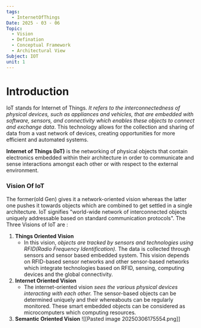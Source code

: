 ```yaml
---
tags:
  - InternetOfThings
Date: 2025 - 03 - 06
Topic:
  - Vision
  - Defination
  - Conceptual Framework
  - Architectural View
Subject: IOT
unit: 1
---
```

# Introduction
IoT stands for Internet of Things. *It refers to the interconnectedness of physical devices, such as appliances and vehicles, that are embedded with software, sensors, and connectivity which enables these objects to connect and exchange data*. This technology allows for the collection and sharing of data from a vast network of devices, creating opportunities for more efficient and automated systems.

**Internet of Things (IoT)** is the networking of physical objects that contain electronics embedded within their architecture in order to communicate and sense interactions amongst each other or with respect to the external environment.

### Vision Of IoT
The former(old Gen) gives it a network-oriented vision whereas the latter one pushes it towards objects which are combined to get settled in a single architecture. 
IoT signifies "world-wide network of interconnected objects uniquely addressable based on standard communication protocols".
The Three Visions of IoT are : 
1. **Things Oriented Vision**
	- In this vision, *objects are tracked by sensors and technologies using RFID(Radio Frequency Identification).* The data is collected through sensors and sensor  based embedded system. This vision depends on RFID-based sensor networks and other sensor-based networks which integrate technologies based on RFID, sensing, computing devices and the global connectivity.
2. **Internet Oriented Vision**
	- The internet-oriented vision *sees the various physical devices interacting with each other.* The sensor-based objects can be determined uniquely and their whereabouts can be regularly monitored. These smart embedded objects can be considered as microcomputers which computing resources.
3. **Semantic Oriented Vision**
![[Pasted image 20250306175554.png]]
